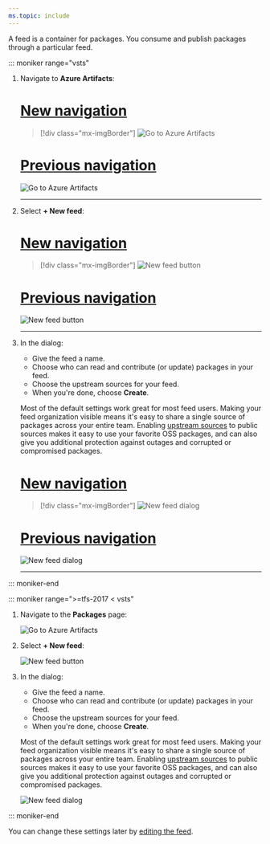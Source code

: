 ```yaml
---
ms.topic: include
---
```


A feed is a container for packages.
You consume and publish packages through a particular feed.

::: moniker range="vsts"

1. Navigate to **Azure Artifacts**:

    # [New navigation](#tab/new-nav)
    > [!div class="mx-imgBorder"] 
    >![Go to Azure Artifacts](_img/goto-feed-hub-azure-devops-newnav.png)
    > 

    # [Previous navigation](#tab/previous-nav)
    ![Go to Azure Artifacts](_img/goto-feed-hub.png)

    ---  

1. Select **+ New feed**:

    # [New navigation](#tab/new-nav)
    > [!div class="mx-imgBorder"] 
    >![New feed button](_img/new-feed-button-azure-devops-newnav.png)
    > 

    # [Previous navigation](#tab/previous-nav)
    ![New feed button](_img/new-feed-button.png)

    ---   

1. In the dialog:
   - Give the feed a name.
   - Choose who can read and contribute (or update) packages in your feed.
   - Choose the upstream sources for your feed.
   - When you're done, choose **Create**.

    Most of the default settings work great for most feed users. Making your feed organization visible means it's easy to share a single source of packages across your entire team. Enabling [upstream sources](../concepts/upstream-sources.md) to public sources makes it easy to use your favorite OSS packages, and can also give you additional protection against outages and corrupted or compromised packages.

    # [New navigation](#tab/new-nav)
    > [!div class="mx-imgBorder"] 
    >![New feed dialog](_img/new-feed-dialog-azure-devops-newnav.png)
    > 

    # [Previous navigation](#tab/previous-nav)
    ![New feed dialog](_img/new-feed-dialog.png)

    ---

::: moniker-end

::: moniker range=">=tfs-2017 < vsts"

1. Navigate to the **Packages** page:

    ![Go to Azure Artifacts](_img/goto-feed-hub.png)

1. Select **+ New feed**:

    ![New feed button](_img/new-feed-button.png)

1. In the dialog:
   - Give the feed a name.
   - Choose who can read and contribute (or update) packages in your feed.
   - Choose the upstream sources for your feed.
   - When you're done, choose **Create**.

    Most of the default settings work great for most feed users. Making your feed organization visible means it's easy to share a single source of packages across your entire team. Enabling [upstream sources](../concepts/upstream-sources.md) to public sources makes it easy to use your favorite OSS packages, and can also give you additional protection against outages and corrupted or compromised packages.

    ![New feed dialog](_img/new-feed-dialog.png)

::: moniker-end


You can change these settings later by [editing the feed](../feeds/edit-feed.md).
